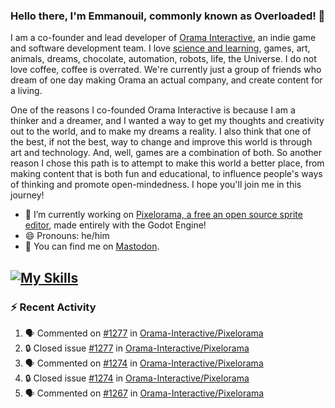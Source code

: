 ### Hello there, I'm Emmanouil, commonly known as Overloaded! 👋
I am a co-founder and lead developer of [Orama Interactive](https://www.oramainteractive.com/), an indie game and software development team. I love [science and learning](https://github.com/OverloadedOrama/KnowledgeBase), games, art, animals, dreams, chocolate, automation, robots, life, the Universe. I do not love coffee, coffee is overrated. We're currently just a group of friends who dream of one day making Orama an actual company, and create content for a living.

One of the reasons I co-founded Orama Interactive is because I am a thinker and a dreamer, and I wanted a way to get my thoughts and creativity out to the world, and to make my dreams a reality. I also think that one of the best, if not the best, way to change and improve this world is through art and technology. And, well, games are a combination of both. So another reason I chose this path is to attempt to make this world a better place, from making content that is both fun and educational, to influence people's ways of thinking and promote open-mindedness. I hope you'll join me in this journey!

- 🔭 I’m currently working on [Pixelorama, a free an open source sprite editor](https://github.com/Orama-Interactive/Pixelorama), made entirely with the Godot Engine!
- 😄 Pronouns: he/him
- 🐘 You can find me on <a rel="me" href="https://mastodon.social/@Overloaded">Mastodon</a>.

[![My Skills](https://skillicons.dev/icons?i=godot,py,cpp,cs,git,linux,html)](https://skillicons.dev)
---

### :zap: Recent Activity

<!--START_SECTION:activity-->
1. 🗣 Commented on [#1277](https://github.com/Orama-Interactive/Pixelorama/issues/1277#issuecomment-2980968460) in [Orama-Interactive/Pixelorama](https://github.com/Orama-Interactive/Pixelorama)
2. 🔒 Closed issue [#1277](https://github.com/Orama-Interactive/Pixelorama/issues/1277) in [Orama-Interactive/Pixelorama](https://github.com/Orama-Interactive/Pixelorama)
3. 🗣 Commented on [#1274](https://github.com/Orama-Interactive/Pixelorama/issues/1274#issuecomment-2976216645) in [Orama-Interactive/Pixelorama](https://github.com/Orama-Interactive/Pixelorama)
4. 🔒 Closed issue [#1274](https://github.com/Orama-Interactive/Pixelorama/issues/1274) in [Orama-Interactive/Pixelorama](https://github.com/Orama-Interactive/Pixelorama)
5. 🗣 Commented on [#1267](https://github.com/Orama-Interactive/Pixelorama/issues/1267#issuecomment-2976200292) in [Orama-Interactive/Pixelorama](https://github.com/Orama-Interactive/Pixelorama)
<!--END_SECTION:activity-->

<!--
**OverloadedOrama/OverloadedOrama** is a ✨ _special_ ✨ repository because its `README.md` (this file) appears on your GitHub profile.

Here are some ideas to get you started:

- 👯 I’m looking to collaborate on ...
- 🤔 I’m looking for help with ...
- 💬 Ask me about ...
- 📫 How to reach me: ...
- ⚡ Fun fact: ...
-->
